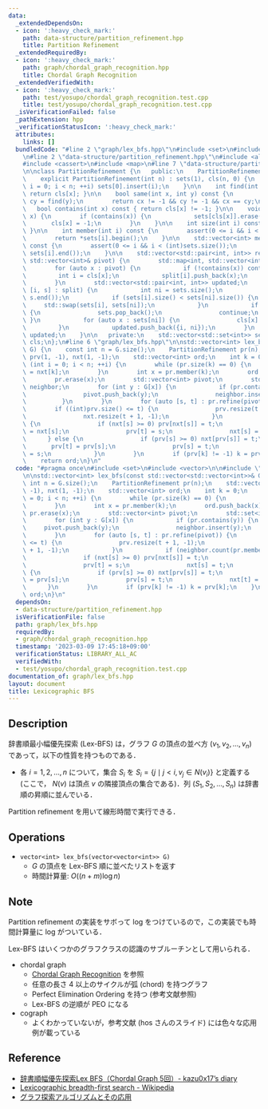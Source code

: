 ```yaml
---
data:
  _extendedDependsOn:
  - icon: ':heavy_check_mark:'
    path: data-structure/partition_refinement.hpp
    title: Partition Refinement
  _extendedRequiredBy:
  - icon: ':heavy_check_mark:'
    path: graph/chordal_graph_recognition.hpp
    title: Chordal Graph Recognition
  _extendedVerifiedWith:
  - icon: ':heavy_check_mark:'
    path: test/yosupo/chordal_graph_recognition.test.cpp
    title: test/yosupo/chordal_graph_recognition.test.cpp
  _isVerificationFailed: false
  _pathExtension: hpp
  _verificationStatusIcon: ':heavy_check_mark:'
  attributes:
    links: []
  bundledCode: "#line 2 \"graph/lex_bfs.hpp\"\n#include <set>\n#include <vector>\n\
    \n#line 2 \"data-structure/partition_refinement.hpp\"\n#include <algorithm>\n\
    #include <cassert>\n#include <map>\n#line 7 \"data-structure/partition_refinement.hpp\"\
    \n\nclass PartitionRefinement {\n   public:\n    PartitionRefinement() = default;\n\
    \    explicit PartitionRefinement(int n) : sets(1), cls(n, 0) {\n        for (int\
    \ i = 0; i < n; ++i) sets[0].insert(i);\n    }\n\n    int find(int x) const {\
    \ return cls[x]; }\n\n    bool same(int x, int y) const {\n        int cx = find(x),\
    \ cy = find(y);\n        return cx != -1 && cy != -1 && cx == cy;\n    }\n\n \
    \   bool contains(int x) const { return cls[x] != -1; }\n\n    void erase(int\
    \ x) {\n        if (contains(x)) {\n            sets[cls[x]].erase(x);\n     \
    \       cls[x] = -1;\n        }\n    }\n\n    int size(int i) const { return sets[i].size();\
    \ }\n\n    int member(int i) const {\n        assert(0 <= i && i < (int)sets.size());\n\
    \        return *sets[i].begin();\n    }\n\n    std::vector<int> members(int i)\
    \ const {\n        assert(0 <= i && i < (int)sets.size());\n        return std::vector<int>(sets[i].begin(),\
    \ sets[i].end());\n    }\n\n    std::vector<std::pair<int, int>> refine(const\
    \ std::vector<int>& pivot) {\n        std::map<int, std::vector<int>> split;\n\
    \        for (auto x : pivot) {\n            if (!contains(x)) continue;\n   \
    \         int i = cls[x];\n            split[i].push_back(x);\n            sets[i].erase(x);\n\
    \        }\n        std::vector<std::pair<int, int>> updated;\n        for (auto&\
    \ [i, s] : split) {\n            int ni = sets.size();\n            sets.emplace_back(s.begin(),\
    \ s.end());\n            if (sets[i].size() < sets[ni].size()) {\n           \
    \     std::swap(sets[i], sets[ni]);\n            }\n            if (sets[ni].empty())\
    \ {\n                sets.pop_back();\n                continue;\n           \
    \ }\n            for (auto x : sets[ni]) {\n                cls[x] = ni;\n   \
    \         }\n            updated.push_back({i, ni});\n        }\n        return\
    \ updated;\n    }\n\n   private:\n    std::vector<std::set<int>> sets;\n    std::vector<int>\
    \ cls;\n};\n#line 6 \"graph/lex_bfs.hpp\"\n\nstd::vector<int> lex_bfs(const std::vector<std::vector<int>>&\
    \ G) {\n    const int n = G.size();\n    PartitionRefinement pr(n);\n    std::vector<int>\
    \ prv(1, -1), nxt(1, -1);\n    std::vector<int> ord;\n    int k = 0;\n    for\
    \ (int i = 0; i < n; ++i) {\n        while (pr.size(k) == 0) {\n            k\
    \ = nxt[k];\n        }\n        int x = pr.member(k);\n        ord.push_back(x);\n\
    \        pr.erase(x);\n        std::vector<int> pivot;\n        std::set<int>\
    \ neighbor;\n        for (int y : G[x]) {\n            if (pr.contains(y)) {\n\
    \                pivot.push_back(y);\n                neighbor.insert(y);\n  \
    \          }\n        }\n        for (auto [s, t] : pr.refine(pivot)) {\n    \
    \        if ((int)prv.size() <= t) {\n                prv.resize(t + 1, -1);\n\
    \                nxt.resize(t + 1, -1);\n            }\n            if (neighbor.count(pr.member(s)))\
    \ {\n                if (nxt[s] >= 0) prv[nxt[s]] = t;\n                nxt[t]\
    \ = nxt[s];\n                prv[t] = s;\n                nxt[s] = t;\n      \
    \      } else {\n                if (prv[s] >= 0) nxt[prv[s]] = t;\n         \
    \       prv[t] = prv[s];\n                prv[s] = t;\n                nxt[t]\
    \ = s;\n            }\n        }\n        if (prv[k] != -1) k = prv[k];\n    }\n\
    \    return ord;\n}\n"
  code: "#pragma once\n#include <set>\n#include <vector>\n\n#include \"../data-structure/partition_refinement.hpp\"\
    \n\nstd::vector<int> lex_bfs(const std::vector<std::vector<int>>& G) {\n    const\
    \ int n = G.size();\n    PartitionRefinement pr(n);\n    std::vector<int> prv(1,\
    \ -1), nxt(1, -1);\n    std::vector<int> ord;\n    int k = 0;\n    for (int i\
    \ = 0; i < n; ++i) {\n        while (pr.size(k) == 0) {\n            k = nxt[k];\n\
    \        }\n        int x = pr.member(k);\n        ord.push_back(x);\n       \
    \ pr.erase(x);\n        std::vector<int> pivot;\n        std::set<int> neighbor;\n\
    \        for (int y : G[x]) {\n            if (pr.contains(y)) {\n           \
    \     pivot.push_back(y);\n                neighbor.insert(y);\n            }\n\
    \        }\n        for (auto [s, t] : pr.refine(pivot)) {\n            if ((int)prv.size()\
    \ <= t) {\n                prv.resize(t + 1, -1);\n                nxt.resize(t\
    \ + 1, -1);\n            }\n            if (neighbor.count(pr.member(s))) {\n\
    \                if (nxt[s] >= 0) prv[nxt[s]] = t;\n                nxt[t] = nxt[s];\n\
    \                prv[t] = s;\n                nxt[s] = t;\n            } else\
    \ {\n                if (prv[s] >= 0) nxt[prv[s]] = t;\n                prv[t]\
    \ = prv[s];\n                prv[s] = t;\n                nxt[t] = s;\n      \
    \      }\n        }\n        if (prv[k] != -1) k = prv[k];\n    }\n    return\
    \ ord;\n}\n"
  dependsOn:
  - data-structure/partition_refinement.hpp
  isVerificationFile: false
  path: graph/lex_bfs.hpp
  requiredBy:
  - graph/chordal_graph_recognition.hpp
  timestamp: '2023-03-09 17:45:18+09:00'
  verificationStatus: LIBRARY_ALL_AC
  verifiedWith:
  - test/yosupo/chordal_graph_recognition.test.cpp
documentation_of: graph/lex_bfs.hpp
layout: document
title: Lexicographic BFS
---
```


## Description

辞書順最小幅優先探索 (Lex-BFS) は，グラフ $G$ の頂点の並べ方 $(v_1,v_2,\dots,v_n)$ であって，以下の性質を持つものである．

- 各 $i=1,2,\dots,n$ について，集合 $S_i$ を $S_i=\{j \mid j \lt i, v_j \in N(v_i) \}$ と定義する (ここで， $N(v)$ は頂点 $v$ の隣接頂点の集合である)．列 $(S_1,S_2,\dots,S_n)$ は辞書順の昇順に並んでいる．

Partition refinement を用いて線形時間で実行できる．

## Operations

- `vector<int> lex_bfs(vector<vector<int>> G)`
    - $G$ の頂点を Lex-BFS 順に並べたリストを返す
    - 時間計算量: $O((n+m)\log n)$

## Note

Partition refinement の実装をサボって log をつけているので，この実装でも時間計算量に log がついている．

Lex-BFS はいくつかのグラフクラスの認識のサブルーチンとして用いられる．
- chordal graph
    - [Chordal Graph Recognition](chordal_graph_recognition.md) を参照
    - 任意の長さ $4$ 以上のサイクルが弧 (chord) を持つグラフ
    - Perfect Elimination Ordering を持つ (参考文献参照)
    - Lex-BFS の逆順が PEO になる
- cograph
    - よくわかっていないが，参考文献 (hos さんのスライド) には色々な応用例が載っている

## Reference

- [辞書順幅優先探索Lex BFS（Chordal Graph 5回）- kazu0x17’s diary](https://chocobaby-aporo.hatenablog.com/entry/2018/12/25/011447)
- [Lexicographic breadth-first search - Wikipedia](https://en.wikipedia.org/wiki/Lexicographic_breadth-first_search)
- [グラフ探索アルゴリズムとその応用](http://hos.ac/slides/20110504_graph.pdf)
